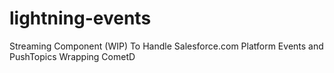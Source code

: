 # lightning-events
Streaming Component (WIP) To Handle Salesforce.com Platform Events and PushTopics Wrapping CometD
